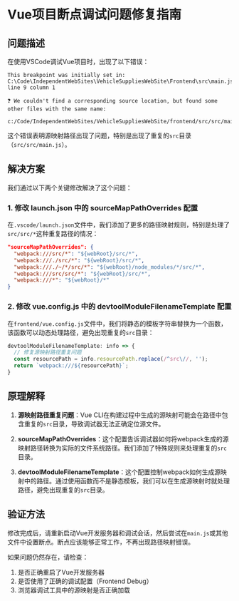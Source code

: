 # Vue项目断点调试问题修复指南

## 问题描述

在使用VSCode调试Vue项目时，出现了以下错误：

```
This breakpoint was initially set in: C:\Code\IndependentWebSites\VehicleSuppliesWebSite\Frontend\src\main.js line 9 column 1

❓ We couldn't find a corresponding source location, but found some other files with the same name:

c:/Code/IndependentWebSites/VehicleSuppliesWebSite/frontend/src/src/main.js
```

这个错误表明源映射路径出现了问题，特别是出现了重复的`src`目录（`src/src/main.js`）。

## 解决方案

我们通过以下两个关键修改解决了这个问题：

### 1. 修改 launch.json 中的 sourceMapPathOverrides 配置

在`.vscode/launch.json`文件中，我们添加了更多的路径映射规则，特别是处理了`src/src/*`这种重复路径的情况：

```json
"sourceMapPathOverrides": {
  "webpack:///src/*": "${webRoot}/src/*",
  "webpack:///./src/*": "${webRoot}/src/*",
  "webpack:///./~/*/src/*": "${webRoot}/node_modules/*/src/*",
  "webpack:///src/src/*": "${webRoot}/src/*",
  "webpack:///*": "${webRoot}/*"
}
```

### 2. 修改 vue.config.js 中的 devtoolModuleFilenameTemplate 配置

在`frontend/vue.config.js`文件中，我们将静态的模板字符串替换为一个函数，该函数可以动态处理路径，避免出现重复的`src`目录：

```js
devtoolModuleFilenameTemplate: info => {
  // 修复源映射路径重复问题
  const resourcePath = info.resourcePath.replace(/^src\//, '');
  return `webpack:///${resourcePath}`;
}
```

## 原理解释

1. **源映射路径重复问题**：Vue CLI在构建过程中生成的源映射可能会在路径中包含重复的`src`目录，导致调试器无法正确定位源文件。

2. **sourceMapPathOverrides**：这个配置告诉调试器如何将webpack生成的源映射路径转换为实际的文件系统路径。我们添加了特殊规则来处理重复的`src`目录。

3. **devtoolModuleFilenameTemplate**：这个配置控制webpack如何生成源映射中的路径。通过使用函数而不是静态模板，我们可以在生成源映射时就处理路径，避免出现重复的`src`目录。

## 验证方法

修改完成后，请重新启动Vue开发服务器和调试会话，然后尝试在`main.js`或其他文件中设置断点。断点应该能够正常工作，不再出现路径映射错误。

如果问题仍然存在，请检查：

1. 是否正确重启了Vue开发服务器
2. 是否使用了正确的调试配置（Frontend Debug）
3. 浏览器调试工具中的源映射是否正确加载